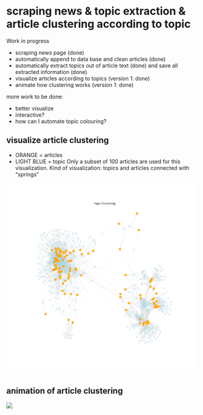 scraping news & topic extraction & article clustering according to topic
================

Work in progress

- scraping news page (done)
- automatically append to data base and clean articles (done)
- automatically extract topics out of article text (done) and save all extracted information (done)
- visualize articles according to topics (version 1: done)
- animate how clustering works (version 1: done)


more work to be done:
- better visualize
- interactive?
- how can I automate topic colouring?

## visualize article clustering
- ORANGE = articles
- LIGHT BLUE = topic
Only a subset of 100 articles are used for this visualization.
Kind of visualization: topics and articles connected with "springs"

![](db_eda/0199_dbd.png.png)

## animation of article clustering
![](db_eda/seq_movie.gif)